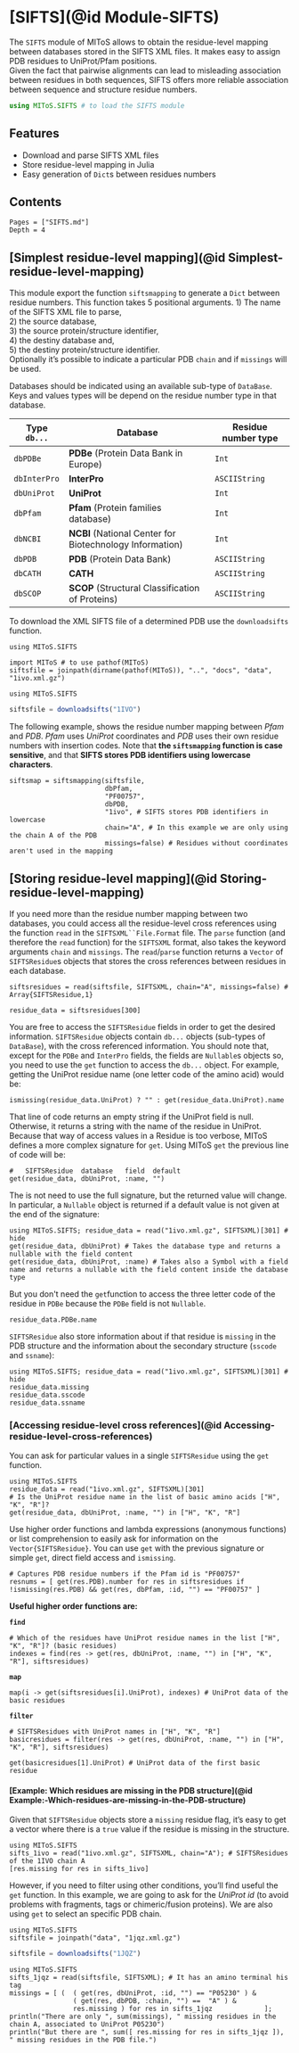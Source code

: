 # [SIFTS](@id Module-SIFTS)

The `SIFTS` module of MIToS allows to obtain the residue-level mapping between databases
stored in the SIFTS XML files. It makes easy to assign PDB residues to UniProt/Pfam
positions.  
Given the fact that pairwise alignments can lead to misleading association between
residues in both sequences, SIFTS offers  more reliable association between sequence and
structure residue numbers.  

```julia
using MIToS.SIFTS # to load the SIFTS module
```  

## Features

- Download and parse SIFTS XML files
- Store residue-level mapping in Julia
- Easy generation of `Dict`s between residues numbers

## Contents

```@contents
Pages = ["SIFTS.md"]
Depth = 4
```  

## [Simplest residue-level mapping](@id Simplest-residue-level-mapping)

This module export the function `siftsmapping` to generate a `Dict` between residue
numbers. This function takes 5 positional arguments.
    1) The name of the SIFTS XML file to parse,  
    2) the source database,  
    3) the source protein/structure identifier,  
    4) the destiny database and,  
    5) the destiny protein/structure identifier.  
Optionally it’s possible to indicate a particular PDB `chain` and if `missings` will be used.  

Databases should be indicated using an available sub-type of `DataBase`. Keys and values
types will be depend on the residue number type in that database.

| Type `db...`  | Database | Residue number type |
|---------------|----------|---------------------|
| `dbPDBe`		| **PDBe** (Protein Data Bank in Europe) | `Int` |
| `dbInterPro`	| **InterPro** | `ASCIIString` |
| `dbUniProt`	| **UniProt** | `Int` |
| `dbPfam`		| **Pfam** (Protein families database) | `Int` |
| `dbNCBI`		| **NCBI** (National Center for Biotechnology Information) | `Int` |
| `dbPDB`		| **PDB** (Protein Data Bank) | `ASCIIString` |
| `dbCATH`		| **CATH** | `ASCIIString` |
| `dbSCOP` 		| **SCOP** (Structural Classification of Proteins) | `ASCIIString` |

To download the XML SIFTS file of a determined PDB use the `downloadsifts` function.  

```@setup sifts_simple
using MIToS.SIFTS

import MIToS # to use pathof(MIToS)
siftsfile = joinpath(dirname(pathof(MIToS)), "..", "docs", "data", "1ivo.xml.gz")
```

```@example sifts_simple
using MIToS.SIFTS
```
```julia
siftsfile = downloadsifts("1IVO")
```  

The following example, shows the residue number mapping between *Pfam* and *PDB*.
*Pfam* uses *UniProt* coordinates and *PDB* uses their own residue numbers with insertion
codes. Note that **the `siftsmapping` function is case sensitive**, and that
**SIFTS stores PDB identifiers using lowercase characters**.  


```@example sifts_simple
siftsmap = siftsmapping(siftsfile,
                        dbPfam,
                        "PF00757",
                        dbPDB,
                        "1ivo", # SIFTS stores PDB identifiers in lowercase
                        chain="A", # In this example we are only using the chain A of the PDB
                        missings=false) # Residues without coordinates aren't used in the mapping
```  

## [Storing residue-level mapping](@id Storing-residue-level-mapping)

If you need more than the residue number mapping between two databases, you could access
all the residue-level cross references using the function `read` in the `SIFTSXML``File.Format`
file. The `parse` function (and therefore the `read` function) for the `SIFTSXML` format,
also takes the keyword arguments `chain` and `missings`. The `read`/`parse` function
returns a `Vector` of `SIFTSResidue`s objects that stores the cross references between
residues in each database.  

```@example sifts_simple
siftsresidues = read(siftsfile, SIFTSXML, chain="A", missings=false) # Array{SIFTSResidue,1}

residue_data = siftsresidues[300]
```

You are free to access the `SIFTSResidue` fields in order to get the desired information.
`SIFTSResidue` objects contain `db...` objects (sub-types of `DataBase`), with the cross
referenced information. You should note that, except for the `PDBe` and `InterPro` fields,
the fields are `Nullable`s objects so, you need to use the `get` function to access the
`db...` object. For example, getting the UniProt residue name
(one letter code of the amino acid) would be:  

```@example sifts_simple
ismissing(residue_data.UniProt) ? "" : get(residue_data.UniProt).name
```  

That line of code returns an empty string if the UniProt field is null. Otherwise, it
returns a string with the name of the residue in UniProt. Because that way of access
values in a Residue is too verbose, MIToS defines a more complex signature for `get`.
Using MIToS `get` the previous line of code will be:  

```@example sifts_simple
#   SIFTSResidue  database   field  default
get(residue_data, dbUniProt, :name, "")
```  

The is not need to use the full signature, but the returned value will change. In
particular, a `Nullable` object is returned if a default value is not given at the end of
the signature:  

```@repl
using MIToS.SIFTS; residue_data = read("1ivo.xml.gz", SIFTSXML)[301] # hide
get(residue_data, dbUniProt) # Takes the database type and returns a nullable with the field content
get(residue_data, dbUniProt, :name) # Takes also a Symbol with a field name and returns a nullable with the field content inside the database type
```  

But you don't need the `get`function to access the three letter code of the residue in
`PDBe` because the `PDBe` field is not `Nullable`.

```@example sifts_simple
residue_data.PDBe.name
```  

`SIFTSResidue` also store information about if that residue is `missing` in the
PDB structure and the information about the secondary structure (`sscode` and `ssname`):  

```@repl
using MIToS.SIFTS; residue_data = read("1ivo.xml.gz", SIFTSXML)[301] # hide
residue_data.missing
residue_data.sscode
residue_data.ssname
```  

### [Accessing residue-level cross references](@id Accessing-residue-level-cross-references)

You can ask for particular values in a single `SIFTSResidue` using the `get` function.  

```@repl
using MIToS.SIFTS
residue_data = read("1ivo.xml.gz", SIFTSXML)[301]
# Is the UniProt residue name in the list of basic amino acids ["H", "K", "R"]?
get(residue_data, dbUniProt, :name, "") in ["H", "K", "R"]
```  

Use higher order functions and lambda expressions (anonymous functions) or
list comprehension to easily ask for information on the `Vector{SIFTSResidue}`. You can
use `get` with the previous signature or simple `get`, direct field access and `ismissing`.

```@example sifts_simple
# Captures PDB residue numbers if the Pfam id is "PF00757"
resnums = [ get(res.PDB).number for res in siftsresidues if !ismissing(res.PDB) && get(res, dbPfam, :id, "") == "PF00757" ]
```  

**Useful higher order functions are:**

**`find`**  

```@example sifts_simple
# Which of the residues have UniProt residue names in the list ["H", "K", "R"]? (basic residues)
indexes = find(res -> get(res, dbUniProt, :name, "") in ["H", "K", "R"], siftsresidues)
```  

**`map`**  

```@example sifts_simple
map(i -> get(siftsresidues[i].UniProt), indexes) # UniProt data of the basic residues
```

**`filter`**  

```@example sifts_simple
# SIFTSResidues with UniProt names in ["H", "K", "R"]
basicresidues = filter(res -> get(res, dbUniProt, :name, "") in ["H", "K", "R"], siftsresidues)

get(basicresidues[1].UniProt) # UniProt data of the first basic residue
```  

#### [Example: Which residues are missing in the PDB structure](@id Example:-Which-residues-are-missing-in-the-PDB-structure)

Given that `SIFTSResidue` objects store a `missing` residue flag, it’s easy to get a
vector where there is a `true` value if the residue is missing in the structure.  

```@repl
using MIToS.SIFTS
sifts_1ivo = read("1ivo.xml.gz", SIFTSXML, chain="A"); # SIFTSResidues of the 1IVO chain A
[res.missing for res in sifts_1ivo]
```  

However, if you need to filter using other conditions, you’ll find useful the `get`
function. In this example, we are going to ask for the *UniProt id*
(to avoid problems with fragments, tags or chimeric/fusion proteins). We are also using
`get` to select an specific PDB chain.  

```@setup sifts_1jqz
using MIToS.SIFTS
siftsfile = joinpath("data", "1jqz.xml.gz")
```

```julia
siftsfile = downloadsifts("1JQZ")
```

```@repl
using MIToS.SIFTS
sifts_1jqz = read(siftsfile, SIFTSXML); # It has an amino terminal his tag
missings = [ (  ( get(res, dbUniProt, :id, "") == "P05230" ) &
                ( get(res, dbPDB, :chain, "") ==  "A" ) &
                res.missing ) for res in sifts_1jqz             ];
println("There are only ", sum(missings), " missing residues in the chain A, associated to UniProt P05230")
println("But there are ", sum([ res.missing for res in sifts_1jqz ]), " missing residues in the PDB file.")
```  
